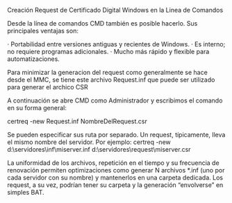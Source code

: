 Creación Request de Certificado Digital Windows en la Linea de Comandos

Desde la línea de comandos CMD también es posible hacerlo. Sus principales ventajas
son:

· Portabilidad entre versiones antiguas y recientes de Windows.
· Es interno; no requiere programas adicionales.
· Mucho más rápido y flexible para automatizaciones.

Para minimizar la generacion del request como generalmente se hace desde el MMC, se tiene este archivo Request.inf que puede ser utilizado para generar el archico CSR

A continuación se abre CMD como Administrador y escribimos el comando en su forma general:

certreq -new Request.inf NombreDelRequest.csr

Se pueden especificar sus ruta por separado. Un request, típicamente, lleva el mismo nombre del servidor. Por ejemplo:
certreq -new d:\servidores\inf\miserver.inf d:\servidores\request\miserver.csr

La uniformidad de los archivos, repetición en el tiempo y su frecuencia de renovación permiten optimizaciones como generar N archivos *.inf (uno por cada servidor con su nombre) y mantenerlos en una carpeta dedicada. Los request, a su vez, podrían tener su carpeta y la generación “envolverse” en simples BAT.
